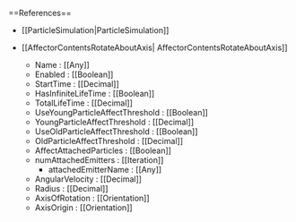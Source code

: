 ==References==
 * [[ParticleSimulation|ParticleSimulation]]

 * [[AffectorContentsRotateAboutAxis| AffectorContentsRotateAboutAxis]]
   * Name : [[Any]]
   * Enabled : [[Boolean]]
   * StartTime : [[Decimal]]
   * HasInfiniteLifeTime : [[Boolean]]
   * TotalLifeTime : [[Decimal]]
   * UseYoungParticleAffectThreshold : [[Boolean]]
   * YoungParticleAffectThreshold : [[Decimal]]
   * UseOldParticleAffectThreshold : [[Boolean]]
   * OldParticleAffectThreshold : [[Decimal]]
   * AffectAttachedParticles : [[Boolean]]
   * numAttachedEmitters : [[Iteration]]
     * attachedEmitterName : [[Any]]
   * AngularVelocity : [[Decimal]]
   * Radius : [[Decimal]]
   * AxisOfRotation : [[Orientation]]
   * AxisOrigin : [[Orientation]]

